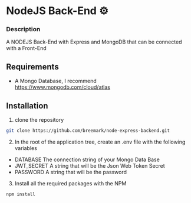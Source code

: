 # NodeJS Back-End ⚙️
### Description
A NODEJS Back-End with Express and MongoDB that can be connected with a Front-End

## Requirements
* A Mongo Database, I recommend https://www.mongodb.com/cloud/atlas

## Installation

1. clone the repository

```bash
git clone https://github.com/breemark/node-express-backend.git
```
2. In the root of the application tree, create an .env file with the following variables
* DATABASE
The connection string of your Mongo Data Base
* JWT_SECRET
A string that will be the Json Web Token Secret
* PASSWORD
A string that will be the password

3. Install all the required packages with the NPM
```bash
npm install
```
